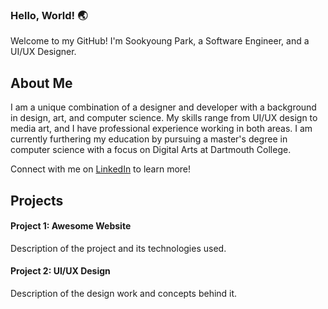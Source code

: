 <!--
**Sookyoung-Park/Sookyoung-Park** is a ✨ _special_ ✨ repository because its `README.md` (this file) appears on your GitHub profile.

Here are some ideas to get you started:

- 🔭 I’m currently working on ...
- 🌱 I’m currently learning ...
- 👯 I’m looking to collaborate on ...
- 🤔 I’m looking for help with ...
- 💬 Ask me about ...
- 📫 How to reach me: ...
- 😄 Pronouns: ...
- ⚡ Fun fact: ...

- 🇰🇷: I hail from Seoul, South Korea.
- 🏫: I am currently pursuing a Master's degree in Computer Science Digital Arts at Dartmouth College.
- 🇩🇪: I studied at Furtwangen University in the Black Forest as an exchange student. I am an intermediate German speaker.**
-->

### Hello, World! 🌏
Welcome to my GitHub! I'm Sookyoung Park, a Software Engineer, and a UI/UX Designer.

## About Me

I am a unique combination of a designer and developer with a background in design, art, and computer science. My skills range from UI/UX design to media art, and I have professional experience working in both areas. I am currently furthering my education by pursuing a master's degree in computer science with a focus on Digital Arts at Dartmouth College.

Connect with me on [LinkedIn]([https://www.linkedin.com/in/yourname](https://www.linkedin.com/in/sookyoung-park-769744256/)https://www.linkedin.com/in/sookyoung-park-769744256/) to learn more!


## Projects

#### Project 1: Awesome Website
Description of the project and its technologies used.

#### Project 2: UI/UX Design
Description of the design work and concepts behind it.
<br>
<br>

